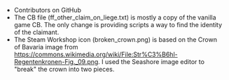 * Contributors on GitHub
* The CB file (ff_other_claim_on_liege.txt) is mostly a copy of the vanilla game CB. The only change is providing scripts a way to find the identity of the claimant.
* The Steam Workshop icon (broken_crown.png) is based on the Crown of Bavaria image from https://commons.wikimedia.org/wiki/File:Str%C3%B6hl-Regentenkronen-Fig._09.png. I used the Seashore image editor to "break" the crown into two pieces.
